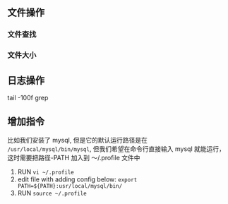 
## 文件操作

  ### 文件查找

  ### 文件大小

## 日志操作

  tail -100f 
  grep


## 增加指令

  比如我们安装了 mysql, 但是它的默认运行路径是在 `/usr/local/mysql/bin/mysql`, 但我们希望在命令行直接输入 mysql 就能运行，这时需要把路径-PATH 加入到 ～/.profile 文件中

  1. RUN `vi ~/.profile`
  2. edit file with adding config below:
    `export PATH=${PATH}:usr/local/mysql/bin/`
  3. RUN `source ~/.profile`
